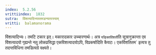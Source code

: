 ```yaml
---
index:  5.2.56
vrittiindex:  1832
sutra:  विंशत्यादिभ्यस्तमडन्यतरस्याम्
vritti:  balamanorama 
---
```


विंशत्यादिभ्यः। तमटि टकार इत्। मकारादकार उच्चारणार्थः। अत्र `पङ्क्तिविंशती`ति सूत्रानुक्रान्ता एव विंशत्यादयो गृह्यन्ते नतु लोकप्रसिद्धा एकविशत्यादयोऽपि, विप्रकर्षादिति कैयटः। एकविंशतितम` इत्यत्र तु तदन्तविधिना तमडित्यग्रे वक्ष्यते।

